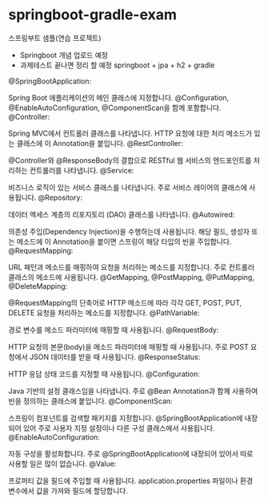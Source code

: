 # springboot-gradle-exam
스프링부트 샘플(연습 프로젝트)<br>
- Springboot 개념 업로드 예정
- 과제테스트 끝나면 정리 할 예정
springboot + jpa + h2 + gradle

@SpringBootApplication:

Spring Boot 애플리케이션의 메인 클래스에 지정합니다.
@Configuration, @EnableAutoConfiguration, @ComponentScan을 함께 포함합니다.
@Controller:

Spring MVC에서 컨트롤러 클래스를 나타냅니다.
HTTP 요청에 대한 처리 메소드가 있는 클래스에 이 Annotation을 붙입니다.
@RestController:

@Controller와 @ResponseBody의 결합으로 RESTful 웹 서비스의 엔드포인트를 처리하는 컨트롤러를 나타냅니다.
@Service:

비즈니스 로직이 있는 서비스 클래스를 나타냅니다.
주로 서비스 레이어의 클래스에 사용됩니다.
@Repository:

데이터 액세스 계층의 리포지토리 (DAO) 클래스를 나타냅니다.
@Autowired:

의존성 주입(Dependency Injection)을 수행하는데 사용됩니다.
해당 필드, 생성자 또는 메소드에 이 Annotation을 붙이면 스프링이 해당 타입의 빈을 주입합니다.
@RequestMapping:

URL 패턴과 메소드를 매핑하여 요청을 처리하는 메소드를 지정합니다.
주로 컨트롤러 클래스의 메소드에 사용됩니다.
@GetMapping, @PostMapping, @PutMapping, @DeleteMapping:

@RequestMapping의 단축어로 HTTP 메소드에 따라 각각 GET, POST, PUT, DELETE 요청을 처리하는 메소드를 지정합니다.
@PathVariable:

경로 변수를 메소드 파라미터에 매핑할 때 사용됩니다.
@RequestBody:

HTTP 요청의 본문(body)을 메소드 파라미터에 매핑할 때 사용됩니다.
주로 POST 요청에서 JSON 데이터를 받을 때 사용됩니다.
@ResponseStatus:

HTTP 응답 상태 코드를 지정할 때 사용됩니다.
@Configuration:

Java 기반의 설정 클래스임을 나타냅니다.
주로 @Bean Annotation과 함께 사용하여 빈을 정의하는 클래스에 붙입니다.
@ComponentScan:

스프링이 컴포넌트를 검색할 패키지를 지정합니다.
@SpringBootApplication에 내장되어 있어 주로 사용자 지정 설정이나 다른 구성 클래스에서 사용됩니다.
@EnableAutoConfiguration:

자동 구성을 활성화합니다. 주로 @SpringBootApplication에 내장되어 있어서 따로 사용할 일은 많이 없습니다.
@Value:

프로퍼티 값을 필드에 주입할 때 사용됩니다.
application.properties 파일이나 환경 변수에서 값을 가져와 필드에 할당합니다.
